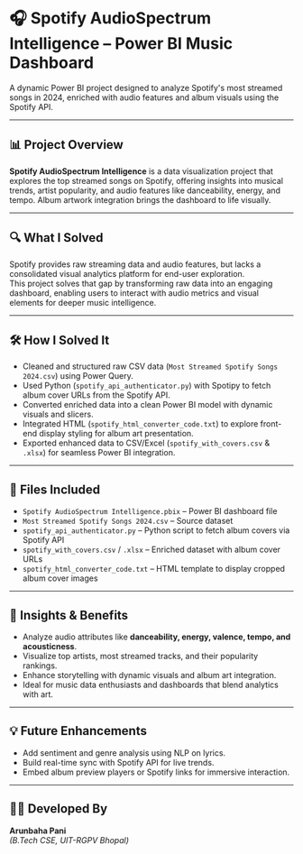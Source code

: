 # 🎧 Spotify AudioSpectrum Intelligence – Power BI Music Dashboard

A dynamic Power BI project designed to analyze Spotify's most streamed songs in 2024, enriched with audio features and album visuals using the Spotify API.

---

## 📊 Project Overview

**Spotify AudioSpectrum Intelligence** is a data visualization project that explores the top streamed songs on Spotify, offering insights into musical trends, artist popularity, and audio features like danceability, energy, and tempo. Album artwork integration brings the dashboard to life visually.

---

## 🔍 What I Solved

Spotify provides raw streaming data and audio features, but lacks a consolidated visual analytics platform for end-user exploration.  
This project solves that gap by transforming raw data into an engaging dashboard, enabling users to interact with audio metrics and visual elements for deeper music intelligence.

---

## 🛠️ How I Solved It

- Cleaned and structured raw CSV data (`Most Streamed Spotify Songs 2024.csv`) using Power Query.  
- Used Python (`spotify_api_authenticator.py`) with Spotipy to fetch album cover URLs from the Spotify API.  
- Converted enriched data into a clean Power BI model with dynamic visuals and slicers.  
- Integrated HTML (`spotify_html_converter_code.txt`) to explore front-end display styling for album art presentation.  
- Exported enhanced data to CSV/Excel (`spotify_with_covers.csv` & `.xlsx`) for seamless Power BI integration.

---

## 📁 Files Included

- `Spotify AudioSpectrum Intelligence.pbix` – Power BI dashboard file  
- `Most Streamed Spotify Songs 2024.csv` – Source dataset  
- `spotify_api_authenticator.py` – Python script to fetch album covers via Spotify API  
- `spotify_with_covers.csv` / `.xlsx` – Enriched dataset with album cover URLs  
- `spotify_html_converter_code.txt` – HTML template to display cropped album cover images  

---

## 🧠 Insights & Benefits

- Analyze audio attributes like **danceability, energy, valence, tempo, and acousticness**.  
- Visualize top artists, most streamed tracks, and their popularity rankings.  
- Enhance storytelling with dynamic visuals and album art integration.  
- Ideal for music data enthusiasts and dashboards that blend analytics with art.

---

## 💡 Future Enhancements

- Add sentiment and genre analysis using NLP on lyrics.  
- Build real-time sync with Spotify API for live trends.  
- Embed album preview players or Spotify links for immersive interaction.

---

## 👨‍💻 Developed By

**Arunbaha Pani**  
*(B.Tech CSE, UIT-RGPV Bhopal)*
